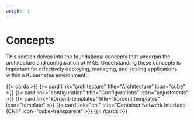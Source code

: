 ```yaml
---
weight: 1
---
```


# Concepts

This section delves into the foundational concepts that underpin the architecture
and configuration of MKE. Understanding these concepts is important for effectively
deploying, managing, and scaling applications within a Kubernetes environment.

{{< cards >}}
  {{< card link="architecture" title="Architecture" icon="cube" >}}
  {{< card link="configuration" title="Configurations" icon="adjustments" >}}
  {{< card link="k0rdent-templates" title="k0rdent templates" icon="template" >}}
  {{< card link="cni" title="Container Network Interface (CNI)" icon="cube-transparent" >}}
{{< /cards >}}
